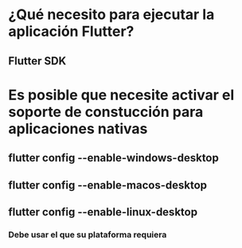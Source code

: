 # ¿Qué necesito para ejecutar la aplicación Flutter?

## Flutter SDK 

# Es posible que necesite activar el soporte de constucción para aplicaciones nativas

## flutter config --enable-windows-desktop
## flutter config --enable-macos-desktop
## flutter config --enable-linux-desktop

### Debe usar el que su plataforma requiera